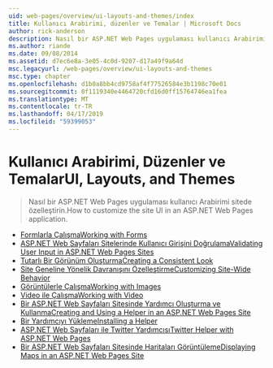 ```yaml
---
uid: web-pages/overview/ui-layouts-and-themes/index
title: Kullanıcı Arabirimi, düzenler ve Temalar | Microsoft Docs
author: rick-anderson
description: Nasıl bir ASP.NET Web Pages uygulaması kullanıcı Arabirimi sitede özelleştirin.
ms.author: riande
ms.date: 09/08/2014
ms.assetid: d7ec6e8a-3e05-4c0d-9207-d17a49f9a64d
msc.legacyurl: /web-pages/overview/ui-layouts-and-themes
msc.type: chapter
ms.openlocfilehash: d1b0a8bb4cd9758af4f77526584e3b1198c70e01
ms.sourcegitcommit: 0f1119340e4464720cfd16d0ff15764746ea1fea
ms.translationtype: MT
ms.contentlocale: tr-TR
ms.lasthandoff: 04/17/2019
ms.locfileid: "59399053"
---
```

# <a name="ui-layouts-and-themes"></a><span data-ttu-id="8446c-103">Kullanıcı Arabirimi, Düzenler ve Temalar</span><span class="sxs-lookup"><span data-stu-id="8446c-103">UI, Layouts, and Themes</span></span>

> <span data-ttu-id="8446c-104">Nasıl bir ASP.NET Web Pages uygulaması kullanıcı Arabirimi sitede özelleştirin.</span><span class="sxs-lookup"><span data-stu-id="8446c-104">How to customize the site UI in an ASP.NET Web Pages application.</span></span>


- [<span data-ttu-id="8446c-105">Formlarla Çalışma</span><span class="sxs-lookup"><span data-stu-id="8446c-105">Working with Forms</span></span>](4-working-with-forms.md)
- [<span data-ttu-id="8446c-106">ASP.NET Web Sayfaları Sitelerinde Kullanıcı Girişini Doğrulama</span><span class="sxs-lookup"><span data-stu-id="8446c-106">Validating User Input in ASP.NET Web Pages Sites</span></span>](validating-user-input-in-aspnet-web-pages-sites.md)
- [<span data-ttu-id="8446c-107">Tutarlı Bir Görünüm Oluşturma</span><span class="sxs-lookup"><span data-stu-id="8446c-107">Creating a Consistent Look</span></span>](3-creating-a-consistent-look.md)
- [<span data-ttu-id="8446c-108">Site Geneline Yönelik Davranışını Özelleştirme</span><span class="sxs-lookup"><span data-stu-id="8446c-108">Customizing Site-Wide Behavior</span></span>](18-customizing-site-wide-behavior.md)
- [<span data-ttu-id="8446c-109">Görüntülerle Çalışma</span><span class="sxs-lookup"><span data-stu-id="8446c-109">Working with Images</span></span>](9-working-with-images.md)
- [<span data-ttu-id="8446c-110">Video ile Çalışma</span><span class="sxs-lookup"><span data-stu-id="8446c-110">Working with Video</span></span>](10-working-with-video.md)
- [<span data-ttu-id="8446c-111">Bir ASP.NET Web Sayfaları Sitesinde Yardımcı Oluşturma ve Kullanma</span><span class="sxs-lookup"><span data-stu-id="8446c-111">Creating and Using a Helper in an ASP.NET Web Pages Site</span></span>](creating-and-using-a-helper-in-an-aspnet-web-pages-site.md)
- [<span data-ttu-id="8446c-112">Bir Yardımcıyı Yükleme</span><span class="sxs-lookup"><span data-stu-id="8446c-112">Installing a Helper</span></span>](installing-helpers.md)
- [<span data-ttu-id="8446c-113">ASP.NET Web Sayfaları ile Twitter Yardımcısı</span><span class="sxs-lookup"><span data-stu-id="8446c-113">Twitter Helper with ASP.NET Web Pages</span></span>](twitter-helper.md)
- [<span data-ttu-id="8446c-114">Bir ASP.NET Web Sayfaları Sitesinde Haritaları Görüntüleme</span><span class="sxs-lookup"><span data-stu-id="8446c-114">Displaying Maps in an ASP.NET Web Pages Site</span></span>](displaying-maps-in-an-aspnet-web-pages-site.md)
